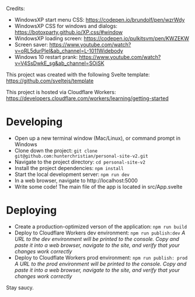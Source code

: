 Credits:
- WindowsXP start menu CSS: https://codepen.io/brundolf/pen/wzrWdy
- WindowsXP CSS for windows and dialogs: https://botoxparty.github.io/XP.css/#window
- WindowsXP loading screen: https://codepen.io/pulkitsvm/pen/KWZEKW
- Screen saver: https://www.youtube.com/watch?v=oRL5durPleI&ab_channel=L-1011Widebody
- Windows 10 restart prank: https://www.youtube.com/watch?v=V4SsDwkE_sg&ab_channel=SOiSK

This project was created with the following Svelte template: https://github.com/sveltejs/template

This project is hosted via Cloudflare Workers: https://developers.cloudflare.com/workers/learning/getting-started

# Developing
- Open up a new terminal window (Mac/Linux), or command prompt in Windows
- Clone down the project: `git clone git@github.com:hunterchristian/personal-site-v2.git`
- Navigate to the project directory: `cd personal-site-v2`
- Install the project dependencies: `npm install`
- Start the local development server: `npm run dev`
- In a web browser, navigate to http://localhost:5000
- Write some code! The main file of the app is located in src/App.svelte

# Deploying
- Create a production-optimized verson of the application: `npm run build`
- Deploy to Cloudflare Workers dev environment: `npm run publish:dev` _A URL to the dev environment will be printed to the console. Copy and paste it into a web browser, navigate to the site, and verify that your changes work correctly_
- Deploy to Cloudflate Workers prod environment: `npm run publish: prod` _A URL to the prod environment will be printed to the console. Copy and paste it into a web browser, navigate to the site, and verify that your changes work correctly_

Stay saucy.
